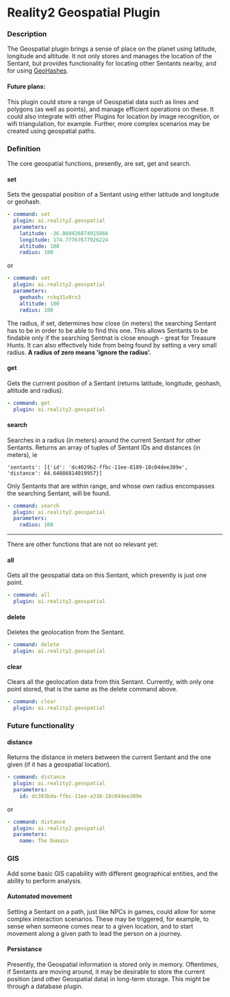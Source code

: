 # Reality2 Geospatial Plugin

### Description

The Geospatial plugin brings a sense of place on the planet using latitude, longitude and altitude.  It not only stores and manages the location of the Sentant, but provides functionality for locating other Sentants nearby, and for using [GeoHashes](https://en.wikipedia.org/wiki/Geohash).

#### Future plans:

This plugin could store a range of Geospatial data such as lines and polygons (as well as points), and manage efficient operations on these.  It could also integrate with other Plugins for location by image recognition, or wifi triangulation, for example.  Further, more complex scenarios may be created using geospatial paths.

### Definition

The core geospatial functions, presently, are set, get and search.

#### set

Sets the geospatial position of a Sentant using either latitude and longitude or geohash.

```yaml
- command: set
  plugin: ai.reality2.geospatial
  parameters: 
    latitude: -36.860426874915866
    longitude: 174.77767677926224
    altitude: 100
    radius: 100
```

or

```yaml
- command: set
  plugin: ai.reality2.geospatial
  parameters:
    geohash: rckq31v0rn3
    altitude: 100
    radius: 100
```

The radius, if set, determines how close (in meters) the searching Sentant has to be in order to be able to find this one.  This allows Sentants to be findable only if the searching Sentnat is close enough - great for Treasure Hunts.  It can also effectively hide from being found by setting a very small radius.  **A radius of zero means 'ignore the radius'.**

#### get

Gets the currrent position of a Sentant (returns latitude, longitude, geohash, altitude and radius).

```yaml
- command: get
  plugin: ai.reality2.geospatial
```

#### search

Searches in a radius (in meters) around the current Sentant for other Sentants.  Returns an array of tuples of Sentant IDs and distances (in meters), ie

`'sentants': [{'id': 'dc4029b2-ffbc-11ee-8189-18c04dee389e', 'distance': 64.64886814019957}]`

Only Sentants that are within range, and whose own radius encompasses the searching Sentant, will be found.

```yaml
- command: search
  plugin: ai.reality2.geospatial
  parameters:
    radius: 100
```

***

There are other functions that are not so relevant yet:

#### all

Gets all the geospatial data on this Sentant, which presently is just one point.

```yaml
- command: all
  plugin: ai.reality2.geospatial
```

#### delete

Deletes the geolocation from the Sentant.

```yaml
- command: delete
  plugin: ai.reality2.geospatial
```

#### clear

Clears all the geolocation data from this Sentant.  Currently, with only one point stored, that is the same as the delete command above.

```yaml
- command: clear
  plugin: ai.reality2.geospatial
```

### Future functionality

#### distance

Returns the distance in meters between the current Sentant and the one given (if it has a geospatial location).

```yaml
- command: distance
  plugin: ai.reality2.geospatial
  parameters:
    id: dc383bda-ffbc-11ee-a338-18c04dee389e
```

or

```yaml
- command: distance
  plugin: ai.reality2.geospatial
  parameters:
    name: The Domain
```

### GIS

Add some basic GIS capability with different geographical entities, and the ability to perform analysis.

#### Automated movement

Setting a Sentant on a path, just like NPCs in games, could allow for some complex interaction scenarios.  These may be triggered, for example, to sense when someone comes near to a given location, and to start movement along a given path to lead the person on a journey.

#### Persistance

Presently, the Geospatial information is stored only in memory.  Oftentimes, if Sentants are moving around, it may be desirable to store the current position (and other Geospatial data) in long-term storage.  This might be through a database plugin.